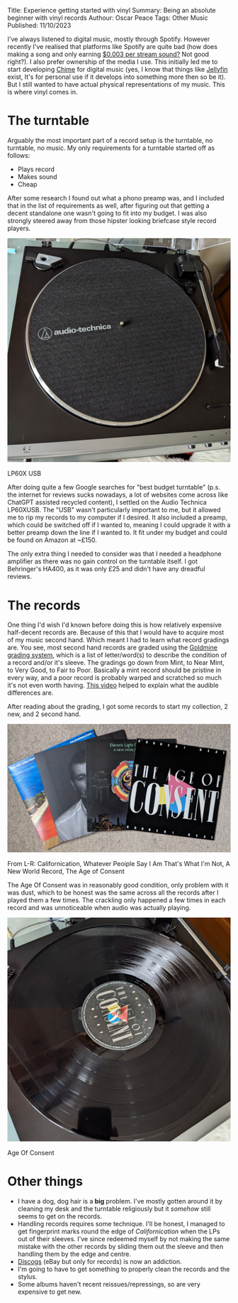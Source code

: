 Title: Experience getting started with vinyl
Summary: Being an absolute beginner with vinyl records
Authour: Oscar Peace
Tags: Other
      Music
Published: 11/10/2023

I've always listened to digital music, mostly through Spotify. However recently I've realised that platforms like Spotify are quite bad (how does making a song and only earning [$0.003 per stream sound?](https://www.musicgateway.com/blog/music-distribution/how-much-does-spotify-pay-per-stream) Not good right?). I also prefer ownership of the media I use. This initially led me to start developing [Chime](https://github.com/sccreeper/chime) for digital music (yes, I know that things like [Jellyfin](https://github.com/jellyfin/jellyfin) exist, It's for personal use if it develops into something more then so be it). But I still wanted to have actual physical representations of my music. This is where vinyl comes in.

# The turntable

Arguably the most important part of a record setup is the turntable, no turntable, no music. My only requirements for a turntable started off as follows:
- Plays record
- Makes sound
- Cheap

After some research I found out what a phono preamp was, and I included that in the list of requirements as well, after figuring out that getting a decent standalone one wasn't going to fit into my budget. I was also strongly steered away from those hipster looking briefcase style record players.

![](/content/assets/turntable.jpg "LP60X USB")
<figcaption>LP60X USB</figcaption>

After doing quite a few Google searches for "best budget turntable" (p.s. the internet for reviews sucks nowadays, a lot of websites come across like ChatGPT assisted recycled content), I settled on the Audio Technica LP60XUSB. The "USB" wasn't particularly important to me, but it allowed me to rip my records to my computer if I desired. It also included a preamp, which could be switched off if I wanted to, meaning I could upgrade it with a better preamp down the line if I wanted to. It fit under my budget and could be found on Amazon at ~£150.

The only extra thing I needed to consider was that I needed a headphone amplifier as there was no gain control on the turntable itself. I got Behringer's HA400, as it was only £25 and didn't have any dreadful reviews.

# The records

One thing I'd wish I'd known before doing this is how relatively expensive half-decent records are. Because of this that I would have to acquire most of my music second hand. Which meant I had to learn what record gradings are. You see, most second hand records are graded using the [Goldmine grading system](https://www.goldminemag.com/collector-resources/record-grading-101), which is a list of letter/word(s) to describe the condition of a record and/or it's sleeve. The gradings go down from Mint, to Near Mint, to Very Good, to Fair to Poor. Basically a mint record should be pristine in every way, and a poor record is probably warped and scratched so much it's not even worth having. [This video](https://youtu.be/Iv6o_ddtne0) helped to explain what the audible differences are.

After reading about the grading, I got some records to start my collection, 2 new, and 2 second hand.

![](/content/assets/records.jpg "Records on carpet")
<figcaption>From L-R: Californication, Whatever Peoiple Say I Am That's What I'm Not, A New World Record, The Age of Consent</figcaption>

The Age Of Consent was in reasonably good condition, only problem with it was dust, which to be honest was the same across all the records after I played them a few times. The crackling only happened a few times in each record and was unnoticeable when audio was actually playing. 

![](/content/assets/age%20of%20consent.jpg "The Age of Consent")
<figcaption>Age Of Consent</figcaption>

# Other things

- I have a dog, dog hair is a **big** problem. I've mostly gotten around it by cleaning my desk and the turntable religiously but it *somehow* still seems to get on the records.
- Handling records requires some technique. I'll be honest, I managed to get fingerprint marks round the edge of *Californication* when the LPs out of their sleeves. I've since redeemed myself by not making the same mistake with the other records by sliding them out the sleeve and then handling them by the edge and centre.
- [Discogs](https://www.discogs.com/) (eBay but only for records) is now an addiction.
- I'm going to have to get something to properly clean the records and the stylus.
- Some albums haven't recent reissues/repressings, so are very expensive to get new.

